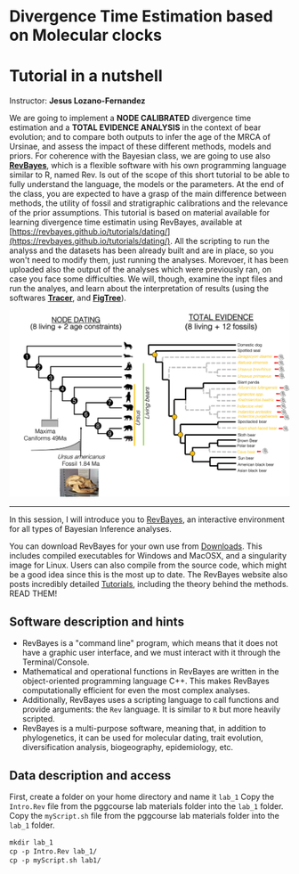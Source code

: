 # Divergence Time Estimation based on Molecular clocks
# Tutorial in a nutshell


Instructor: **Jesus Lozano-Fernandez**

We are going to implement a **NODE CALIBRATED** divergence time estimation and a **TOTAL EVIDENCE ANALYSIS** in the context of bear evolution; and to compare both outputs to infer the age of the MRCA of Ursinae, and assess the impact of these different methods, models and priors. For coherence with the Bayesian class, we are going to use also [**RevBayes**](https://revbayes.github.io), which is a flexible software with his own programming language similar to R, named Rev. Is out of the scope of this short tutorial to be able to fully understand the language, the models or the parameters. At the end of the class, you are expected to have a grasp of the main difference between methods, the utility of fossil and stratigraphic calibrations and the relevance of the prior assumptions. This tutorial is based on material available for learning divergence time estimatin using RevBayes, available at [https://revbayes.github.io/tutorials/dating/](https://revbayes.github.io/tutorials/dating/). All the scripting to run the analyss and the datasets has been already built and are in place, so you won't need to modify them, just running the analyses. Morevoer, it has been uploaded also the output of the analyses which were previously ran, on case you face some difficulties. We will, though, examine the inpt files and run the analyes, and learn about the interpretation of results (using the softwares [**Tracer**](http://tree.bio.ed.ac.uk/software/tracer/), and [**FigTree**](http://tree.bio.ed.ac.uk/software/figtree/)).

 ![question](img/MolecularDating.jpg)

***

In this session, I will introduce you to [RevBayes](https://revbayes.github.io), an interactive environment for all types of Bayesian Inference analyses.

You can download RevBayes for your own use from [Downloads](https://revbayes.github.io/download). This includes compiled executables for Windows and MacOSX, and a singularity image for Linux. Users can also compile from the source code, which might be a good idea since this is the most up to date.
The RevBayes website also posts incredibly detailed [Tutorials](https://revbayes.github.io/tutorials/), including the theory behind the methods. READ THEM!

## Software description and hints

* RevBayes is a "command line" program, which means that it does not have a graphic user interface, and we must interact with it through the Terminal/Console.
* Mathematical and operational functions in RevBayes are written in the object-oriented programming language C++. This makes RevBayes computationally efficient for even the most complex analyses.
* Additionally, RevBayes uses a scripting language to call functions and provide arguments: the `Rev` language. It is similar to `R` but more heavily scripted.
* RevBayes is a multi-purpose software, meaning that, in addition to phylogenetics, it can be used for molecular dating, trait evolution, diversification analysis, biogeography, epidemiology, etc.


## Data description and access

First, create a folder on your home directory and name it `lab_1`
Copy the `Intro.Rev` file from the pggcourse lab materials folder into the `lab_1` folder. 
Copy the `myScript.sh` file from the pggcourse lab materials folder into the `lab_1` folder.
 
```
mkdir lab_1
cp -p Intro.Rev lab_1/
cp -p myScript.sh lab1/
```
